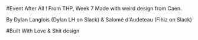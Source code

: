#Event After All ! From THP, Week 7
Made with weird design from Caen.

By Dylan Langlois (Dylan LH on Slack) & Salomé d'Audeteau (Fihiz on Slack)

#Built With Love & Shit design
